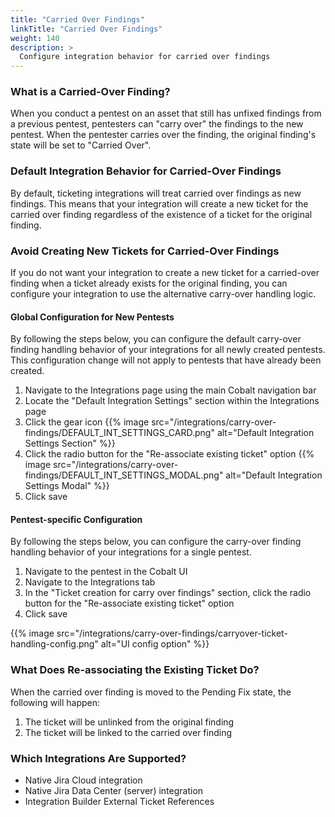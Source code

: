 ```yaml
---
title: "Carried Over Findings"
linkTitle: "Carried Over Findings"
weight: 140
description: >
  Configure integration behavior for carried over findings
---
```


### What is a Carried-Over Finding?

When you conduct a pentest on an asset that still has unfixed findings from a previous pentest, pentesters can "carry over" the findings to the new pentest.
When the pentester carries over the finding, the original finding's state will be set to "Carried Over".

### Default Integration Behavior for Carried-Over Findings

By default, ticketing integrations will treat carried over findings as new findings. 
This means that your integration will create a new ticket for the carried over finding regardless of the existence of a ticket for the original finding.

### Avoid Creating New Tickets for Carried-Over Findings

If you do not want your integration to create a new ticket for a carried-over finding when a ticket already exists for the original finding, 
you can configure your integration to use the alternative carry-over handling logic.

#### Global Configuration for New Pentests

By following the steps below, you can configure the default carry-over finding handling behavior of your integrations for all newly created pentests. This configuration change will not apply to pentests that have already been created.

1. Navigate to the Integrations page using the main Cobalt navigation bar
2. Locate the "Default Integration Settings" section within the Integrations page
3. Click the gear icon {{% image src="/integrations/carry-over-findings/DEFAULT_INT_SETTINGS_CARD.png" alt="Default Integration Settings Section" %}}
4. Click the radio button for the "Re-associate existing ticket" option {{% image src="/integrations/carry-over-findings/DEFAULT_INT_SETTINGS_MODAL.png" alt="Default Integration Settings Modal" %}}
5. Click save

#### Pentest-specific Configuration

By following the steps below, you can configure the carry-over finding handling behavior of your integrations for a single pentest.

1. Navigate to the pentest in the Cobalt UI
2. Navigate to the Integrations tab
3. In the "Ticket creation for carry over findings" section, click the radio button for the "Re-associate existing ticket" option
4. Click save

{{% image src="/integrations/carry-over-findings/carryover-ticket-handling-config.png" alt="UI config option" %}}

### What Does Re-associating the Existing Ticket Do?

When the carried over finding is moved to the Pending Fix state, the following will happen:

1. The ticket will be unlinked from the original finding
2. The ticket will be linked to the carried over finding

### Which Integrations Are Supported?

* Native Jira Cloud integration
* Native Jira Data Center (server) integration
* Integration Builder External Ticket References
